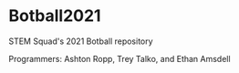 # Botball2021
STEM Squad's 2021 Botball repository

Programmers:
Ashton Ropp, Trey Talko, and Ethan Amsdell
